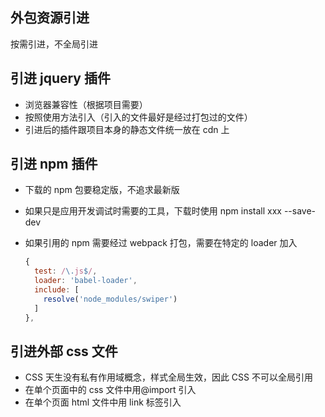 ## 外包资源引进

按需引进，不全局引进

## 引进 jquery 插件

- 浏览器兼容性（根据项目需要）
- 按照使用方法引入（引入的文件最好是经过打包过的文件）
- 引进后的插件跟项目本身的静态文件统一放在 cdn 上

## 引进 npm 插件

- 下载的 npm 包要稳定版，不追求最新版
- 如果只是应用开发调试时需要的工具，下载时使用 npm install xxx --save-dev
- 如果引用的 npm 需要经过 webpack 打包，需要在特定的 loader 加入

  ```js
  {
    test: /\.js$/,
    loader: 'babel-loader',
    include: [
      resolve('node_modules/swiper')
    ]
  },
  ```

## 引进外部 css 文件

- CSS 天生没有私有作用域概念，样式全局生效，因此 CSS 不可以全局引用
- 在单个页面中的 css 文件中用@import 引入
- 在单个页面 html 文件中用 link 标签引入
